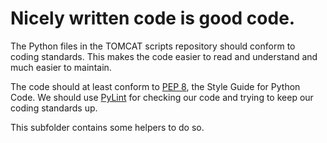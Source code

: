 # Nicely written code is good code.

The Python files in the TOMCAT scripts repository should conform to coding standards.
This makes the code easier to read and understand and much easier to maintain.

The code should at least conform to [PEP 8](https://www.python.org/dev/peps/pep-0008/), the Style Guide for Python Code.
We should use [PyLint](http://www.pylint.org/) for checking our code and trying to keep our coding standards up.

This subfolder contains some helpers to do so.
